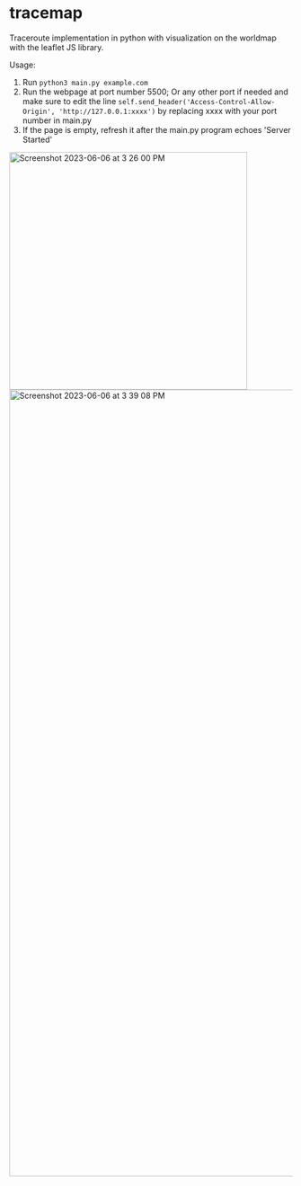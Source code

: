 # tracemap
Traceroute implementation in python with visualization on the worldmap with the leaflet JS library.

Usage: 
1. Run ```python3 main.py example.com```
2. Run the webpage at port number 5500; Or any other port if needed and make sure to edit the line 
  ```self.send_header('Access-Control-Allow-Origin', 'http://127.0.0.1:xxxx')``` 
  by replacing xxxx with your port number in main.py
3. If the page is empty, refresh it after the main.py program echoes 'Server Started'
  
  
<img width="423" alt="Screenshot 2023-06-06 at 3 26 00 PM" src="https://github.com/zaki-1337/tracemap/assets/107113588/6f62eb77-e346-42e0-a998-16d56dd2f1b2">

<img width="1401" alt="Screenshot 2023-06-06 at 3 39 08 PM" src="https://github.com/zaki-1337/tracemap/assets/107113588/d35cb39d-0025-418a-bd0d-3f2734b7877a">
